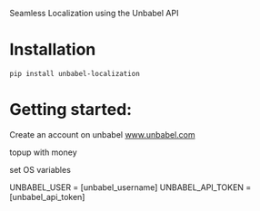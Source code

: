 Seamless Localization using the Unbabel API


Installation
============

`pip install unbabel-localization`


Getting started:
================

Create an account on unbabel www.unbabel.com

topup with money

set OS variables

UNBABEL_USER = [unbabel_username]
UNBABEL_API_TOKEN = [unbabel_api_token]

